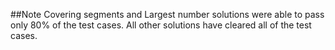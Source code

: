 ##Note
Covering segments and Largest number solutions were able to pass only 80% of the test cases. All other 
solutions have cleared all of the test cases.